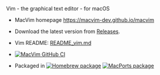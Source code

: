 Vim - the graphical text editor - for macOS


- MacVim homepage https://macvim-dev.github.io/macvim

- Download the latest version from [Releases](https://github.com/macvim-dev/macvim/releases/latest).

- Vim README: [README_vim.md](README_vim.md)

- [![MacVim GitHub CI](https://github.com/macvim-dev/macvim/workflows/MacVim%20GitHub%20CI/badge.svg)](https://github.com/macvim-dev/macvim/actions?query=workflow%3A%22MacVim+GitHub+CI%22)

- Packaged in [![Homebrew package](https://repology.org/badge/version-for-repo/homebrew/macvim.svg)](https://repology.org/metapackage/macvim/versions) [![MacPorts package](https://repology.org/badge/version-for-repo/macports/macvim.svg)](https://repology.org/metapackage/macvim/versions)

